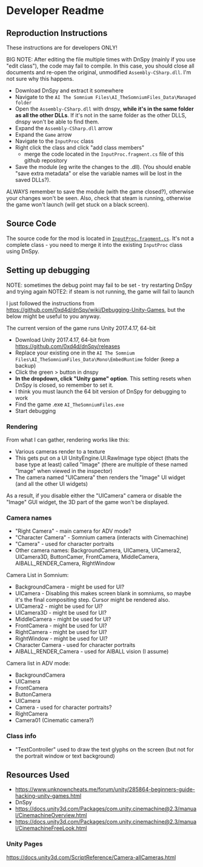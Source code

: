 # Developer Readme

## Reproduction Instructions

These instructions are for developers ONLY!

BIG NOTE: After editing the file multiple times with DnSpy (mainly if you use "edit class"), the code may fail to compile. In this case, you should close all documents and re-open the original, unmodified `Assembly-CSharp.dll`. I'm not sure why this happens.

- Download DnSpy and extract it somewhere
- Navigate to the `AI The Somnium Files\AI_TheSomniumFiles_Data\Managed folder`
- Open the `Assembly-CSharp.dll` with dnspy, **while it's in the same folder as all the other DLLs**. If it's not in the same folder as the other DLLS, dnspy won't be able to find them.
- Expand the `Assembly-CSharp.dll` arrow
- Expand the `Game` arrow
- Navigate to the `InputProc` class
- Right click the class and click "add class members"
  - merge the code located in the `InputProc.fragment.cs` file of this github repository
- Save the module (eg write the changes to the .dll). (You should enable "save extra metadata" or else the variable names will be lost in the saved DLLs?).

ALWAYS remember to save the module (with the game closed?), otherwise your changes won't be seen. Also, check that steam is running, otherwise the game won't launch (will get stuck on a black screen).

## Source Code

The source code for the mod is located in [`InputProc.fragment.cs`](InputProc.fragment.cs). It's not a complete class - you need to merge it into the existing `InputProc` class using DnSpy.

## Setting up debugging

NOTE: sometimes the debug point may fail to be set - try restarting DnSpy and trying again
NOTE2: if steam is not running, the game will fail to launch

I just followed the instructions from https://github.com/0xd4d/dnSpy/wiki/Debugging-Unity-Games, but the below might be useful to you anyway.

The current version of the game runs Unity 2017.4.17, 64-bit

- Download Unity 2017.4.17, 64-bit from https://github.com/0xd4d/dnSpy/releases
- Replace your existing one in the `AI The Somnium Files\AI_TheSomniumFiles_Data\Mono\EmbedRuntime` folder (keep a backup)
- Click the green > button in dnspy
- **In the dropdown, click "Unity game" option**. This setting resets when DnSpy is closed, so remember to set it.
- I think you must launch the 64 bit version of DnSpy for debugging to work
- Find the game .exe `AI_TheSomniumFiles.exe`
- Start debugging

### Rendering

From what I can gather, rendering works like this:

- Various cameras render to a texture
- This gets put on a UI UnityEngine.UI.RawImage type object (thats the base type at least) called "Image" (there are multiple of these named "Image" when viewed in the inspector)
- The camera named "UICamera" then renders the "Image" UI widget (and all the other UI widgets)

As a result, if you disable either the "UICamera" camera or disable the "Image" GUI widget, the 3D part of the game won't be displayed.

### Camera names

- "Right Camera" - main camera for ADV mode?
- "Character Camera" - Somnium camera (interacts with Cinemachine)
- "Camera" - used for character portraits
- Other camera names: BackgroundCamera, UICamera, UICamera2, UICamera3D, ButtonCamer, FrontCamera, MiddleCamera, AIBALL_RENDER_Camera, RightWindow

Camera List in Somnium:

- BackgroundCamera - might be used for UI?
- UICamera - Disabling this makes screen blank in somniums, so maybe it's the final compositing step. Cursor might be rendered also.
- UICamera2 - might be used for UI?
- UICamera3D - might be used for UI?
- MiddleCamera - might be used for UI?
- FrontCamera - might be used for UI?
- RightCamera - might be used for UI?
- RightWindow - might be used for UI?
- Character Camera - used for character portraits
- AIBALL_RENDER_Camera - used for AIBALL vision (I assume)

Camera list in ADV mode:

- BackgroundCamera
- UICamera
- FrontCamera
- ButtonCamera
- UICamera
- Camera - used for character portraits?
- RightCamera
- Camera01 (Cinematic camera?)

### Class info

- "TextController" used to draw the text glyphs on the screen (but not for the portrait window or text background)

## Resources Used

- https://www.unknowncheats.me/forum/unity/285864-beginners-guide-hacking-unity-games.html
- DnSpy
- https://docs.unity3d.com/Packages/com.unity.cinemachine@2.3/manual/CinemachineOverview.html
- https://docs.unity3d.com/Packages/com.unity.cinemachine@2.3/manual/CinemachineFreeLook.html

### Unity Pages

https://docs.unity3d.com/ScriptReference/Camera-allCameras.html